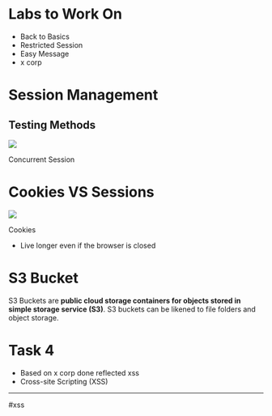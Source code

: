 # Labs to Work On
- Back to Basics
- Restricted Session
- Easy Message
- x corp

# Session Management
## Testing Methods

![](https://i.imgur.com/qu5DVwe.png)


Concurrent Session

# Cookies VS Sessions
![](https://i.imgur.com/ZMfIOdi.png)

Cookies
- Live longer even if the browser is closed

# S3 Bucket

S3 Buckets are **public cloud storage containers for objects stored in simple storage service (S3)**. S3 buckets can be likened to file folders and object storage.


# Task 4
- Based on x corp done reflected xss
- Cross-site Scripting (XSS)

---
#xss
